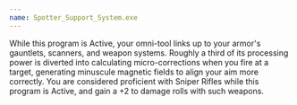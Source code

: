 ```yaml
---
name: Spotter_Support_System.exe
---
```

While this program is Active, your omni-tool links up to your armor's gauntlets, scanners, and weapon systems. Roughly
a third of its processing power is diverted into calculating micro-corrections when you fire at a target, generating
minuscule magnetic fields to align your aim more correctly. You are considered proficient with Sniper Rifles while this
program is Active, and gain a +2 to damage rolls with such weapons.
